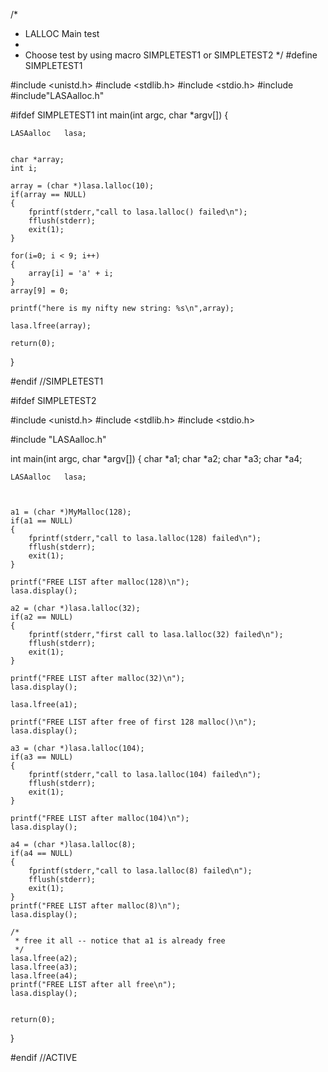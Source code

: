 
/*
 * LALLOC Main test
 * 
 * Choose test by using macro SIMPLETEST1 or SIMPLETEST2
 */ 
#define SIMPLETEST1



#include <unistd.h>
#include <stdlib.h>
#include <stdio.h>
#include <iostream>
#include"LASAalloc.h"



#ifdef SIMPLETEST1
int main(int argc, char *argv[])
{
	
	LASAalloc	lasa;

	
	char *array;
	int i;

	array = (char *)lasa.lalloc(10);
	if(array == NULL)
	{
		fprintf(stderr,"call to lasa.lalloc() failed\n");
		fflush(stderr);
		exit(1);
	}

	for(i=0; i < 9; i++)
	{
		array[i] = 'a' + i;
	}
	array[9] = 0;

	printf("here is my nifty new string: %s\n",array);

	lasa.lfree(array);

	return(0);
}

	
#endif //SIMPLETEST1

#ifdef SIMPLETEST2

#include <unistd.h>
#include <stdlib.h>
#include <stdio.h>

#include "LASAalloc.h"

int main(int argc, char *argv[])
{
	char *a1;
	char *a2;
	char *a3;
	char *a4;

	
	LASAalloc	lasa;



	a1 = (char *)MyMalloc(128);
	if(a1 == NULL)
	{
		fprintf(stderr,"call to lasa.lalloc(128) failed\n");
		fflush(stderr);
		exit(1);
	}

	printf("FREE LIST after malloc(128)\n");
	lasa.display();

	a2 = (char *)lasa.lalloc(32);
	if(a2 == NULL)
	{
		fprintf(stderr,"first call to lasa.lalloc(32) failed\n");
		fflush(stderr);
		exit(1);
	}

	printf("FREE LIST after malloc(32)\n");
	lasa.display();

	lasa.lfree(a1);

	printf("FREE LIST after free of first 128 malloc()\n");
	lasa.display();

	a3 = (char *)lasa.lalloc(104);
	if(a3 == NULL)
	{
		fprintf(stderr,"call to lasa.lalloc(104) failed\n");
		fflush(stderr);
		exit(1);
	}

	printf("FREE LIST after malloc(104)\n");
	lasa.display();

	a4 = (char *)lasa.lalloc(8);
	if(a4 == NULL)
	{
		fprintf(stderr,"call to lasa.lalloc(8) failed\n");
		fflush(stderr);
		exit(1);
	}
	printf("FREE LIST after malloc(8)\n");
	lasa.display();

	/*
	 * free it all -- notice that a1 is already free
	 */
	lasa.lfree(a2);
	lasa.lfree(a3);
	lasa.lfree(a4);
	printf("FREE LIST after all free\n");
	lasa.display();


	return(0);
}

	

#endif	//ACTIVE

